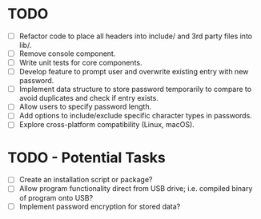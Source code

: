 # TODO

- [ ] Refactor code to place all headers into include/ and 3rd party files into lib/.
- [ ] Remove console component.
- [ ] Write unit tests for core components.
- [ ] Develop feature to prompt user and overwrite existing entry with new password.
- [ ] Implement data structure to store password temporarily to compare to avoid duplicates and check if entry exists.
- [ ] Allow users to specify password length.
- [ ] Add options to include/exclude specific character types in passwords.
- [ ] Explore cross-platform compatibility (Linux, macOS).

# TODO - Potential Tasks
- [ ] Create an installation script or package?
- [ ] Allow program functionality direct from USB drive; i.e. compiled binary of program onto USB?
- [ ] Implement password encryption for stored data?

